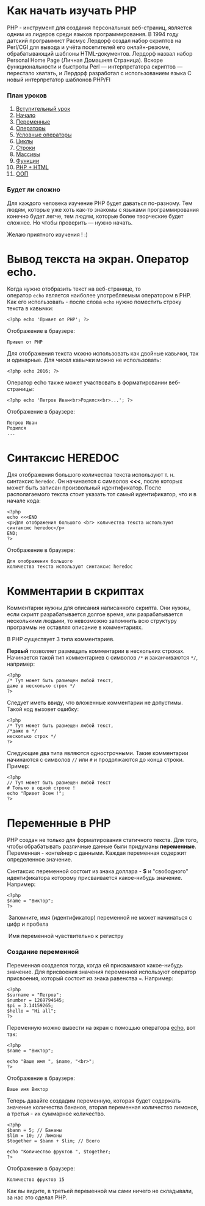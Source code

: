 # Как начать изучать PHP

PHP - инструмент для создания персональных веб-страниц, является одним из лидеров среди языков программирования. В 1994 году датский программист Расмус Лердорф создал набор скриптов на Perl/CGI для вывода и учёта посетителей его онлайн-резюме, обрабатывающий шаблоны HTML-документов. Лердорф назвал набор Personal Home Page (Личная Домашняя Страница). Вскоре функциональности и быстроты Perl — интерпретатора скриптов — перестало хватать, и Лердорф разработал с использованием языка C новый интерпретатор шаблонов PHP/FI

### План уроков

1. [Вступительный урок](https://web.archive.org/web/20200811061012/https://php720.com/pages/intro)
2. [Начало](https://web.archive.org/web/20200811061012/https://php720.com/categories/start/begin)
3. [Переменные](https://web.archive.org/web/20200811061012/https://php720.com/categories/start/variables)
4. [Операторы](https://web.archive.org/web/20200811061012/https://php720.com/categories/start/operators)
5. [Условные операторы](https://web.archive.org/web/20200811061012/https://php720.com/categories/start/if-else)
6. [Циклы](https://web.archive.org/web/20200811061012/https://php720.com/categories/start/cycles)
7. [Строки](https://web.archive.org/web/20200811061012/https://php720.com/categories/start/strings)
8. [Массивы](https://web.archive.org/web/20200811061012/https://php720.com/categories/start/arrays)
9. [Функции](https://web.archive.org/web/20200811061012/https://php720.com/categories/start/functions)
10. [PHP + HTML](https://web.archive.org/web/20200811061012/https://php720.com/categories/start/php-and-html)
11. [ООП](https://web.archive.org/web/20200811061012/https://php720.com/categories/start/oop)

### Будет ли сложно

Для каждого человека изучение PHP будет даваться по-разному. Тем людям, которые уже хоть как-то знакомы с языками программирования конечно будет легче, тем людям, которые более творческие будет сложнее. Но чтобы проверить — нужно начать.

Желаю приятного изучения ! :)






# Вывод текста на экран. Оператор echo.

Когда нужно отобразить текст на веб-странице, то оператор `echo` является наиболее употребляемым оператором в PHP. Как его иcпользовать - после слова `echo` нужно поместить строку текста в кавычки:

```
<?php echo 'Привет от PHP'; ?>
```

Отображение в браузере:

```
Привет от PHP
```

Для отображения текста можно использовать как двойные кавычки, так и одинарные. Для чисел кавычки можно не использовать:

```
<?php echo 2016; ?>
```

Оператор echo также может участвовать в форматировании веб-страницы:

```
<?php echo 'Петров Иван<br>Родился<br>...'; ?>
```

Отображение в браузере:

```
Петров Иван 
Родился 
...
```


# Синтаксис HEREDOC

Для отображения большого количества текста используют т. н. синтаксис `heredoc`. Он начинается с символов **<<<**, после которых может быть записан произвольный идентификатор. После располагаемого текста стоит указать тот самый идентификатор, что и в начале кода:

```
<?php
echo <<<END
<p>Для отображения большого <br> количества текста используют 
синтаксис heredoc</p> 
END;
?>
```

Отображение в браузере:

```
Для отображения большого 
количества текста используют синтаксис heredoc
```



# Комментарии в скриптах

Комментарии нужны для описания написанного скрипта. Они нужны, если скрипт разрабатывается долгое время, или разрабатывается несколькими людьми, то невозможно запомнить всю структуру программы не оставляя описание в комментариях.

В PHP существует 3 типа комментариев.

**Первый** позволяет размещать комментарии в нескольких строках. Начинается такой тип комментариев с символов `/*` и заканчиваются `*/`, например:

```
<?php
/* Тут может быть размещен любой текст, 
даже в несколько строк */
?>
```

Следует иметь ввиду, что вложенные комментарии не допустимы. Такой код вызовет ошибку:

```
<?php
/* Тут может быть размещен любой текст, 
/*даже в */ 
несколько строк */
?>
```

Следующие два типа являются однострочными. Такие комментарии начинаются с символов `//` или `#` и продолжаются до конца строки. Пример:

```
<?php
// Тут может быть размещен любой текст
# Только в одной строке !
echo "Привет Всем !";
?>
```


# Переменные в PHP

PHP создан не только для форматирования статичного текста. Для того, чтобы обрабатывать различные данные были придуманы **переменные**. Переменная - контейнер c данными. Каждая переменная содержит определенное значение.

Синтаксис переменной состоит из знака доллара - **$** и "свободного" идентификатора которому присваивается какое-нибудь значение. Например:

```
<?php
$name = "Виктор";
?>
```

 Запомните, имя (идентификатор) переменной не может начинаться с цифр и пробела

 Имя переменной чувствительно к регистру

### Создание переменной

Переменная создается тогда, когда ей присваивают какое-нибудь значение. Для присвоения значения переменной используют оператор присвоения, который состоит из знака равенства `=`. Например:

```
<?php
$surname = "Петров"; 
$number = 1269794645; 
$pi = 3.14159265; 
$hello = "Hi all";
?>
```

Переменную можно вывести на экран с помощью оператора [echo](https://web.archive.org/web/20200804225851/https://php720.com/lesson/49), вот так:

```
<?php
$name = "Виктор"; 

echo "Ваше имя ", $name, "<br>"; 
?>
```

Отображение в браузере:

```
Ваше имя Виктор
```

Теперь давайте создадим переменную, которая будет содержать значение количества бананов, вторая переменная количество лимонов, а третья - их суммарное количество.

```
<?php
$bann = 5; // Бананы 
$lim = 10; // Лимоны 
$together = $bann + $lim; // Всего 

echo "Количество фруктов ", $together;
?>
```

Отображение в браузере:

```
Количество фруктов 15
```

Как вы видите, в третьей переменной мы сами ничего не складывали, за нас это сделал PHP.
